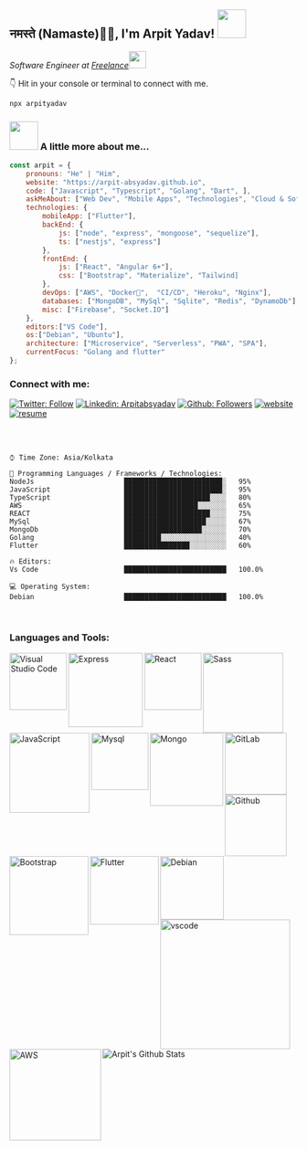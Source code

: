 <h2>नमस्ते (Namaste)🙏🏻, I'm Arpit Yadav!   <img src="https://media.giphy.com/media/12oufCB0MyZ1Go/giphy.gif" width="50"></h2>

<!-- <img align='right' src="https://media.giphy.com/media/M9gbBd9nbDrOTu1Mqx/giphy.gif" width="230"> -->
<p><em>Software Engineer at <a href="http://arpit-absyadav.github.io">Freelance</a><img src="https://media.giphy.com/media/WUlplcMpOCEmTGBtBW/giphy.gif" width="30">
</em></p>


👇 Hit in your console or terminal to connect with me.

```bash
npx arpityadav
```

### <img src="https://media.giphy.com/media/VgCDAzcKvsR6OM0uWg/giphy.gif" width="50"> A little more about me...

```javascript
const arpit = {
    pronouns: "He" | "Him",
    website: "https://arpit-absyadav.github.io",
    code: ["Javascript", "Typescript", "Golang", "Dart", ],
    askMeAbout: ["Web Dev", "Mobile Apps", "Technologies", "Cloud & Software Architecture",],
    technologies: {
        mobileApp: ["Flutter"],
        backEnd: {
            js: ["node", "express", "mongoose", "sequelize"],
            ts: ["nestjs", "express"]
        },
        frontEnd: {
            js: ["React", "Angular 6+"],
            css: ["Bootstrap", "Materialize", "Tailwind]
        },
        devOps: ["AWS", "Docker🐳",  "CI/CD", "Heroku", "Nginx"],
        databases: ["MongoDB", "MySql", "Sqlite", "Redis", "DynamoDb"],
        misc: ["Firebase", "Socket.IO"]
    },
    editors:["VS Code"],
    os:["Debian", "Ubuntu"],
    architecture: ["Microservice", "Serverless", "PWA", "SPA"],
    currentFocus: "Golang and flutter"
};
```
### Connect with me:



[![Twitter: Follow](https://img.shields.io/badge/-@arpitabsyadav-blue?style=for-the-badge&logo=Twitter&logoColor=white&link=https://www.twitter.com/arpitabsyadav/)](https://www.twitter.com/arpitabsyadav/)
[![Linkedin: Arpitabsyadav](https://img.shields.io/badge/-arpitabsyadav-blue?style=for-the-badge&logo=Linkedin&logoColor=white&link=https://www.linkedin.com/in/arpitabsyadav/)](https://www.linkedin.com/in/arpitabsyadav/)
[![Github: Followers](https://img.shields.io/badge/-arpit_abs_yadav-blue?style=for-the-badge&logo=Github&logoColor=white&link=https://github.com/arpit-absyadav/)](https://github.com/arpit-absyadav/)
[![website](https://img.shields.io/badge/Website-46a2f1.svg?&style=for-the-badge&logo=Google-Chrome&logoColor=white&link=https://arpit-absyadav.github.io//)](https://arpit-absyadav.github.io//)
[![resume](https://img.shields.io/badge/Download_Resume-46a2f1.svg?&style=for-the-badge&logo=Google-Chrome&logoColor=white&link=https://github.com/arpit-absyadav/resume/raw/master/Arpit%20Yadav.pdf/)](https://github.com/arpit-absyadav/resume/raw/master/Arpit%20Yadav.pdf/)

<br />
<br />



```text
⌚︎ Time Zone: Asia/Kolkata

💬 Programming Languages / Frameworks / Technologies:
NodeJs                      ████████████████████████░   95%
JavaScript                  ████████████████████████░   95%
TypeScript                  █████████████████████░░░░   80%
AWS                         ██████████████████░░░░░░░   65%
REACT                       █████████████████████░░░░   75%
MySql                       ████████████████████░░░░░   67%
MongoDb                     ███████████████████░░░░░░   70%
Golang                      █████████░░░░░░░░░░░░░░░░   40%
Flutter                     ████████████████░░░░░░░░░   60%

🔥 Editors:
Vs Code                     █████████████████████████   100.0%

💻 Operating System:
Debian                      █████████████████████████   100.0%

```
<br />

### Languages and Tools:

<img align="left" alt="Visual Studio Code" width="100px" src="https://img.shields.io/badge/Node.js-339933?style=for-the-badge&logo=nodedotjs&logoColor=white" />
<img align="left" alt="Express" width="130px" src="https://img.shields.io/badge/Express.js-000000?style=for-the-badge&logo=express&logoColor=white" />
<img align="left" alt="React" width="100px" src="https://img.shields.io/badge/React-20232A?style=for-the-badge&logo=react&logoColor=61DAFB" />
<img align="left" alt="Sass" width="140px" src="https://img.shields.io/badge/JavaScript-323330?style=for-the-badge&logo=javascript&logoColor=F7DF1E" />
<img align="left" alt="JavaScript" width="140px" src="https://img.shields.io/badge/TypeScript-007ACC?style=for-the-badge&logo=typescript&logoColor=white" />

<br/>
<br/>
<img align="left" alt="Mysql" width="100px" src="https://img.shields.io/badge/MySQL-005C84?style=for-the-badge&logo=mysql&logoColor=white" />
<img align="left" alt="Mongo" width="128px" src="https://img.shields.io/badge/MongoDB-4EA94B?style=for-the-badge&logo=mongodb&logoColor=white" />
<img align="left" alt="GitLab" width="108px" src="https://img.shields.io/badge/GitLab-330F63?style=for-the-badge&logo=gitlab&logoColor=white" />
<img align="left" alt="Github" width="108px" src="https://img.shields.io/badge/GitHub-100000?style=for-the-badge&logo=github&logoColor=white" />
<img align="left" alt="Bootstrap" width="138px" src="https://img.shields.io/badge/Bootstrap-563D7C?style=for-the-badge&logo=bootstrap&logoColor=white" />

<br/>
<br/>
<section>
<img align="left" alt="Flutter" width="120px" src="https://img.shields.io/badge/Flutter-02569B?style=for-the-badge&logo=flutter&logoColor=white" />
<img align="left" alt="Debian" width="111px" src="https://img.shields.io/badge/Debian-A81D33?style=for-the-badge&logo=debian&logoColor=white" />
<img align="left" alt="vscode" width="227px" src="https://img.shields.io/badge/Visual_Studio_Code-0078D4?style=for-the-badge&logo=visual%20studio%20code&logoColor=white" />
<img align="left" alt="AWS" width="160px" src="https://img.shields.io/badge/Amazon_AWS-FF9900?style=for-the-badge&logo=amazonaws&logoColor=white" />
</section>
<br />
<br />

<img align="left" alt="Arpit's Github Stats" src="https://github-readme-stats.vercel.app/api?username=arpit-absyadav&show_icons=true&hide_border=true" />

[website]: https://arpit.absyadav.github.io
[twitter]: https://twitter.com/arpit.absyadv
[linkedin]: https://linkedin.com/in/arpit.absyadav

<br/>



